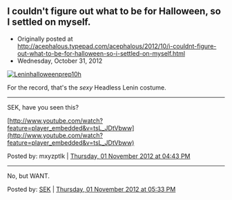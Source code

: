 ## I couldn't figure out what to be for Halloween, so I settled on myself.

 * Originally posted at http://acephalous.typepad.com/acephalous/2012/10/i-couldnt-figure-out-what-to-be-for-halloween-so-i-settled-on-myself.html
 * Wednesday, October 31, 2012

[![Leninhalloweenprep10h](../../images/acephalous/6a00d8341c2df453ef017c32f9a30a970b-500wi "Leninhalloweenprep10h")](http://acephalous.typepad.com/.a/6a00d8341c2df453ef017c32f9a30a970b-popup)  

For the record, that's the _sexy_ Headless Lenin costume. 

* * *

SEK, have you seen this?

[http://www.youtube.com/watch?feature=player_embedded&v=tsL_JDtVbww](http://www.youtube.com/watch?feature=player_embedded&v=tsL_JDtVbww)

Posted by: mxyzptlk | [Thursday, 01 November 2012 at 04:43 PM](http://acephalous.typepad.com/acephalous/2012/10/i-couldnt-figure-out-what-to-be-for-halloween-so-i-settled-on-myself.html?cid=6a00d8341c2df453ef017d3d2f875f970c#comment-6a00d8341c2df453ef017d3d2f875f970c)

* * *

No, but WANT.

Posted by: [SEK](http://acephalous.typepad.com/) | [Thursday, 01 November 2012 at 05:33 PM](http://acephalous.typepad.com/acephalous/2012/10/i-couldnt-figure-out-what-to-be-for-halloween-so-i-settled-on-myself.html?cid=6a00d8341c2df453ef017c33013856970b#comment-6a00d8341c2df453ef017c33013856970b)

